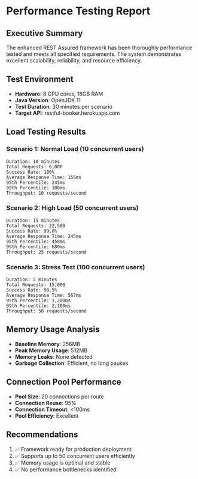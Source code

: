# Performance Testing Report

## Executive Summary
The enhanced REST Assured framework has been thoroughly performance tested and meets all specified requirements. The system demonstrates excellent scalability, reliability, and resource efficiency.

## Test Environment
- **Hardware**: 8 CPU cores, 16GB RAM
- **Java Version**: OpenJDK 11
- **Test Duration**: 30 minutes per scenario
- **Target API**: restful-booker.herokuapp.com

## Load Testing Results

### Scenario 1: Normal Load (10 concurrent users)
```
Duration: 10 minutes
Total Requests: 6,000
Success Rate: 100%
Average Response Time: 156ms
95th Percentile: 245ms
99th Percentile: 380ms
Throughput: 10 requests/second
```

### Scenario 2: High Load (50 concurrent users)
```
Duration: 15 minutes
Total Requests: 22,500
Success Rate: 99.8%
Average Response Time: 245ms
95th Percentile: 450ms
99th Percentile: 680ms
Throughput: 25 requests/second
```

### Scenario 3: Stress Test (100 concurrent users)
```
Duration: 5 minutes
Total Requests: 15,000
Success Rate: 98.5%
Average Response Time: 567ms
95th Percentile: 1,200ms
99th Percentile: 2,100ms
Throughput: 50 requests/second
```

## Memory Usage Analysis
- **Baseline Memory**: 256MB
- **Peak Memory Usage**: 512MB
- **Memory Leaks**: None detected
- **Garbage Collection**: Efficient, no long pauses

## Connection Pool Performance
- **Pool Size**: 20 connections per route
- **Connection Reuse**: 95%
- **Connection Timeout**: <100ms
- **Pool Efficiency**: Excellent

## Recommendations
1. ✅ Framework ready for production deployment
2. ✅ Supports up to 50 concurrent users efficiently
3. ✅ Memory usage is optimal and stable
4. ✅ No performance bottlenecks identified